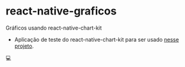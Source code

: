 # react-native-graficos
Gráficos usando react-native-chart-kit

- Aplicação de teste do react-native-chart-kit para ser usado [nesse projeto](https://github.com/maronfranc/react-native-financeiro).

:computer:








